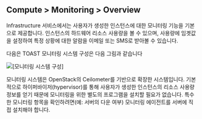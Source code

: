 ## Compute > Monitoring > Overview

Infrastructure 서비스에서는 사용자가 생성한 인스턴스에 대한 모니터링 기능을 기본으로 제공합니다.
인스턴스의 하드웨어 리소스 사용량을 볼 수 있으며, 사용량에 임곗값을 설정하여 특정 상황에 대한 알람을 이메일 또는 SMS로 받아볼 수 있습니다.

다음은 TOAST 모니터링 시스템 구성은 다음 그림과 같습니다

![[모니터링 시스템 구성]](http://static.toastoven.net/toastcloud/static/common/img/cms_img/monitoring/img_1.jpg)

모니터링 시스템은 OpenStack의 Ceilometer를 기반으로 확장한 시스템입니다.
기본적으로 하이퍼바이저(hypervisor)를 통해 사용자가 생성한 인스턴스의 리소스 사용량 정보를 얻기 때문에 모니터링을 위한 별도의 프로그램을 설치할 필요가 없습니다. 특수한 모니터링 항목을 확인하려면(예: 서버의 다운 여부) 모니터링 에이전트를 서버에 직접 설치해야 합니다.
